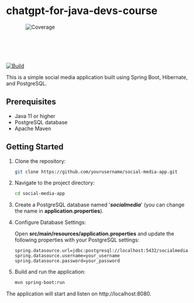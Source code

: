 # chatgpt-for-java-devs-course

[![Build](https://github.com/DmitriyZosimov/chatgpt-for-java-devs-course/actions/workflows/build.yaml/badge.svg)](https://github.com/DmitriyZosimov/chatgpt-for-java-devs-course/actions/workflows/build.yaml)
<svg fill="none" viewBox="0 0 120 120" width="120" height="120" xmlns="http://www.w3.org/2000/svg">
   <foreignObject width="100%" height="100%">
      <div xmlns="http://www.w3.org/1999/xhtml">
         <img alt="Coverage" src="https://github.com/DmitriyZosimov/chatgpt-for-java-devs-course/blob/master/.github/badges/coverage.svg"/>
      </div>
   </foreignObject>
</svg>

This is a simple social media application built using Spring Boot, Hibernate, and PostgreSQL.

## Prerequisites

- Java 11 or higher
- PostgreSQL database
- Apache Maven

## Getting Started

1. Clone the repository:

   ```sh
   git clone https://github.com/yourusername/social-media-app.git
   ```
   
2. Navigate to the project directory:
    ```sh
   cd social-media-app
    ```
   
3. Create a PostgreSQL database named '_**socialmedia**_' (you can change the name in **application.properties**).

4. Configure Database Settings:

    Open **src/main/resources/application.properties** and update the following properties with your PostgreSQL settings:
    ```
    spring.datasource.url=jdbc:postgresql://localhost:5432/socialmedia
    spring.datasource.username=your_username
    spring.datasource.password=your_password
    ```

5. Build and run the application:
    ```sh
   mvn spring-boot:run
   ```

The application will start and listen on http://localhost:8080.